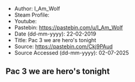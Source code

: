 - Author: I_Am_Wolf
- Steam Profile: 
- Youtube: 
- Pastebin: https://pastebin.com/u/I_Am_Wolf
- Date (dd-mm-yyyy): 22-02-2019
- Title: Pac 3 we are hero's tonight
- Source: https://pastebin.com/Ckj9PAud
- Source Accessed (dd-mm-yyyy): 02-07-2025

## Pac 3 we are hero's tonight
